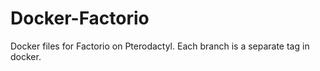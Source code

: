# Docker-Factorio
Docker files for Factorio on Pterodactyl. Each branch is a separate tag in docker.
